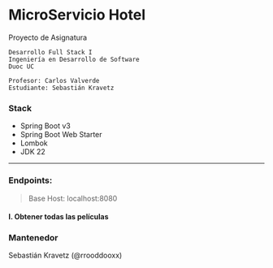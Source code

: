 # MicroServicio Hotel

Proyecto de Asignatura

```
Desarrollo Full Stack I
Ingeniería en Desarrollo de Software
Duoc UC

Profesor: Carlos Valverde
Estudiante: Sebastián Kravetz

```

### Stack

- Spring Boot v3
- Spring Boot Web Starter
- Lombok
- JDK 22

---

### Endpoints:

> Base Host: localhost:8080

#### I. Obtener todas las películas

### Mantenedor

Sebastián Kravetz (@rrooddooxx)
